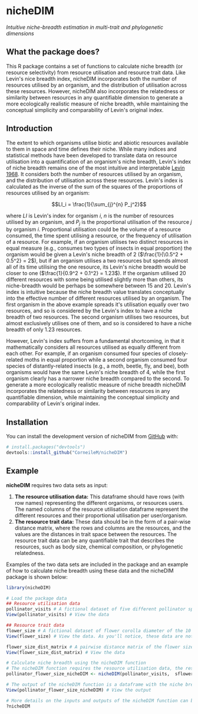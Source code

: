 
# nicheDIM
*Intuitive niche-breadth estimation in multi-trait and phylogenetic dimensions*

<!-- badges: start -->
<!-- badges: end -->

## What the package does?
This R package contains a set of functions to calculate niche breadth (or resource selectivity) from resource utilisation and resource trait data. Like Levin's nice breadth index, nicheDIM incorporates both the number of resources utilised by an organism, and the distribution of utilisation across these resources. However, nicheDIM also incorporates the relatedness or similarity between resources in any quantifiable dimension to generate a more ecologically realistic measure of niche breadth, while maintaining the conceptual simplicity and comparability of Levin's original index.

## Introduction
The extent to which organisms utilise biotic and abiotic resources available to them in space and time defines their niche. While many indices and statistical methods have been developed to translate data on resource utilisation into a quantification of an organism's niche breadth, Levin's index of niche breadth remains one of the most intuitive and interpretable [Levin 1968](https://books.google.co.za/books?hl=en&lr=&id=yOQ9DwAAQBAJ&oi=fnd&pg=PA3&dq=Levins,+R.+1968.+Evolution+in+changing+environments.+-++Princeton++Univ.+Press,+Princeton,++New+Jersey&ots=Ws88flux7n&sig=I-kN8_2C-xJDZcrXfhR20_Ki-eE). It considers both the number of resources utilised by an organism, and the distribution of utilisation across these resources. Levin's index is calculated as the inverse of the sum of the squares of the proportions of resources utilised by an organism:

$$LI_i = \frac{1}{\sum_{j}^{n} P_j^2}$$

where $LI$ is Levin's index for organism $i$, $n$ is the number of resources utilised by an organism, and $P_j$ is the proportional utilisation of the resource $j$ by organism $i$. Proportional utilisation could be the volume of a resource consumed, the time spent utilising a resource, or the frequency of utilisation of a resource. For example, if an organism utilises two distinct resources in equal measure (e.g., consumes two types of insects in equal proportion) the organism would be given a Levin's niche breadth of 2 ($\frac{1}{\0.5^2 + 0.5^2} = 2$), but if an organism utilises a two resources but spends almost all of its time utilising the one resource, its Levin's niche breadth would be closer to one ($\frac{1}{0.9^2 + 0.1^2} = 1.23$). If the organism utilised 20 different resources with some being utilised slightly more than others, its niche-breadth would be perhaps be somewhere between 15 and 20. Levin's index is intuitive because the niche breadth value translates conceptually into the effective number of different resources utilised by an organism. The first organism in the above example spreads it's utilisation equally over two resources, and so is considered by the Levin's index to have a niche breadth of two resources. The second organism utilises two resources, but almost exclusively utilises one of them, and so is considered to have a niche breadth of only 1.23 resources.

However, Levin's index suffers from a fundamental shortcoming, in that it mathematically considers all resources utilised as equally different from each other. For example, if an organism consumed four species of closely-related moths in equal proportion while a second organism consumed four species of distantly-related insects (e.g., a moth, beetle, fly, and bee), both organisms would have the same Levin's niche breadth of 4, while the first organism clearly has a narrower niche breadth compared to the second. To generate a more ecologically realistic measure of niche breadth nicheDIM incorporates the relatedness or similarity between resources in any quantifiable dimension, while maintaining the conceptual simplicity and comparability of Levin's original index. 

## Installation

You can install the development version of nicheDIM from [GitHub](https://github.com/) with:

``` r
# install.packages("devtools")
devtools::install_github("CorneileM/nicheDIM")
```

## Example

**nicheDIM** requires two data sets as input:

1. **The resource utilisation data:** This dataframe should have rows (with row names) representing the different organisms, or resources users. The named columns of the resource utilisation dataframe represent the different resources and their proportional utilisation per user/organism.
2. **The resource trait data:** These data should be in the form of a pair-wise distance matrix, where the rows and columns are the resources, and the values are the distances in trait space between the resources. The resource trait data can be any quantifiable trait that describes the resources, such as body size, chemical composition, or phylogenetic relatedness.

Examples of the two data sets are included in the package and an example of how to calculate niche breadth using these data and the nicheDIM package is shown below:

``` r
library(nicheDIM)

# Load the package data
## Resource utilisation data
pollinator_visits # A fictional dataset of five different pollinator species and their proportional visit rates to 10 different flower species.
View(pollinator_visits) # View the data

## Resource trait data
flower_size # A fictional dataset of flower corolla diameter of the 10 species of flowers represented in the pollinator_visits dataset.
View(flower_size) # View the data. As you'll notice, these data are not yet in the form of a pair-wise distance matrix, but are presented here as context.

flower_size_dist_matrix # A pairwise distance matrix of the flower size data. This matrix will be used as the resource trait data in the nicheDIM function.
View(flower_size_dist_matrix) # View the data

# Calculate niche breadth using the nicheDIM function
# The nicheDIM function requires the resource utilisation data, the resource trait data, a name for your own reference that will be appended to the csv file output, and the path to save the output.
pollinator_flower_size_nicheDIM <- nicheDIM(pollinator_visits,  sflower_size_dist_matrix, "flower_size",  "C:/Users/corne/Downloads/")

# The output of the nicheDIM function is a dataframe with the niche breadth values for each organism in the resource utilisation data.
View(pollinator_flower_size_nicheDIM) # View the output

# More details on the inputs and outputs of the nicheDIM function can be found in the package documentation by running:
?nicheDIM


```

